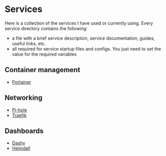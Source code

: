 # Services

Here is a collection of the services I have used or currently using. Every service directory contains the following:

- a file with a brief service description, service documentation, guides, useful links, etc.
- all required for service startup files and configs. You just need to set the value for the required variables

## Container management

- [Portainer](./portainer/README.md)

## Networking

- [Pi-hole](./pi-hole/README.md)
- [Traefik](./traefik/README.md)

## Dashboards

- [Dashy](./dashy/README.md)
- [Heimdall](./heimdall/README.md)

